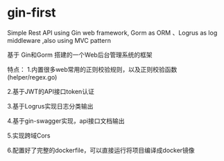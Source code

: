 # gin-first
Simple Rest API using Gin web framework, Gorm as ORM 、Logrus as log middleware ,also using MVC pattern 

基于 Gin和Gorm 搭建的一个Web后台管理系统的框架 



特点：
   1.内置很多web常用的正则校验规则，以及正则校验函数(helper/regex.go)

   2.基于JWT的API接口token认证
     
   3.基于Logrus实现日志分类输出
     
   4.基于gin-swagger实现，api接口文档输出
     
   5.实现跨域Cors
     
   6.配置好了完整的dockerfile，可以直接运行将项目编译成docker镜像

